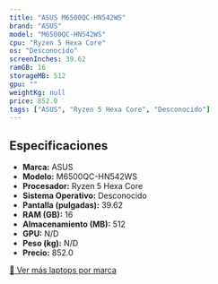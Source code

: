 ```yaml
---
title: "ASUS M6500QC-HN542WS"
brand: "ASUS"
model: "M6500QC-HN542WS"
cpu: "Ryzen 5 Hexa Core"
os: "Desconocido"
screenInches: 39.62
ramGB: 16
storageMB: 512
gpu: ""
weightKg: null
price: 852.0
tags: ["ASUS", "Ryzen 5 Hexa Core", "Desconocido"]
---
```

## Especificaciones

- **Marca:** ASUS
- **Modelo:** M6500QC-HN542WS
- **Procesador:** Ryzen 5 Hexa Core
- **Sistema Operativo:** Desconocido
- **Pantalla (pulgadas):** 39.62
- **RAM (GB):** 16
- **Almacenamiento (MB):** 512
- **GPU:** N/D
- **Peso (kg):** N/D
- **Precio:** 852.0

[:rocket: Ver más laptops por marca](/brand/asus)
